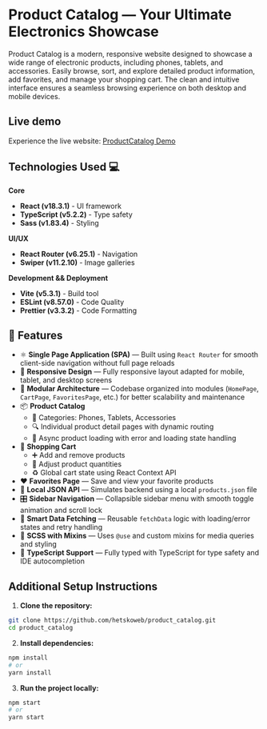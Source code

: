 # Product Catalog — Your Ultimate Electronics Showcase
Product Catalog is a modern, responsive website designed to showcase a wide range of electronic products, including phones, tablets, and accessories. Easily browse, sort, and explore detailed product information, add favorites, and manage your shopping cart. The clean and intuitive interface ensures a seamless browsing experience on both desktop and mobile devices.

## Live demo

Experience the live website: [ProductCatalog Demo](https://hetskoweb.github.io/product_catalog/)

## Technologies Used 💻

**Core**
* **React (v18.3.1)** - UI framework
* **TypeScript (v5.2.2)** - Type safety
* **Sass (v1.83.4)** - Styling

**UI/UX**
* **React Router (v6.25.1)** - Navigation
* **Swiper (v11.2.10)** - Image galleries

**Development && Deployment**
* **Vite (v5.3.1)** - Build tool
* **ESLint (v8.57.0)** - Code Quality
* **Prettier (v3.3.2)** - Code Formatting

## 🚀 Features

- ⚛️ **Single Page Application (SPA)** — Built using `React Router` for smooth client-side navigation without full page reloads
- 📱 **Responsive Design** — Fully responsive layout adapted for mobile, tablet, and desktop screens
- 🧩 **Modular Architecture** — Codebase organized into modules (`HomePage`, `CartPage`, `FavoritesPage`, etc.) for better scalability and maintenance
- 📦 **Product Catalog**
  - 📂 Categories: Phones, Tablets, Accessories
  - 🔍 Individual product detail pages with dynamic routing
  - 🔄 Async product loading with error and loading state handling
- 🛒 **Shopping Cart**
  - ➕ Add and remove products
  - 🔢 Adjust product quantities
  - ♻️ Global cart state using React Context API
- ❤️ **Favorites Page** — Save and view your favorite products
- 📁 **Local JSON API** — Simulates backend using a local `products.json` file
- 🎛️ **Sidebar Navigation** — Collapsible sidebar menu with smooth toggle animation and scroll lock
- 🧠 **Smart Data Fetching** — Reusable `fetchData` logic with loading/error states and retry handling
- 💅 **SCSS with Mixins** — Uses `@use` and custom mixins for media queries and styling
- 🧪 **TypeScript Support** — Fully typed with TypeScript for type safety and IDE autocompletion


## Additional Setup Instructions

1. **Clone the repository:**
```bash
git clone https://github.com/hetskoweb/product_catalog.git
cd product_catalog
```

2. **Install dependencies:**
```bash
npm install
# or
yarn install
```

3. **Run the project locally:**
```bash
npm start
# or
yarn start
```
